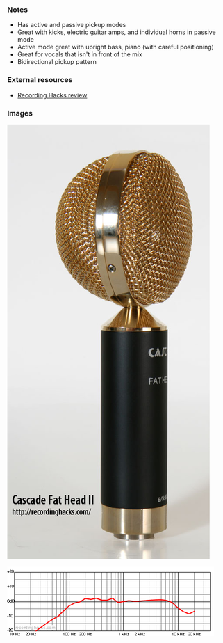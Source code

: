 ### Notes
- Has active and passive pickup modes
- Great with kicks, electric guitar amps, and individual horns in passive mode
- Active mode great with upright bass, piano (with careful positioning)
- Great for vocals that isn't in front of the mix
- Bidirectional pickup pattern

### External resources
- [Recording Hacks review](http://recordinghacks.com/microphones/Cascade/Fat-Head-II)

### Images
![](../images/fathead-sideview.jpg)

![](../images/fat%20head%20II%20frequency%20response.png)